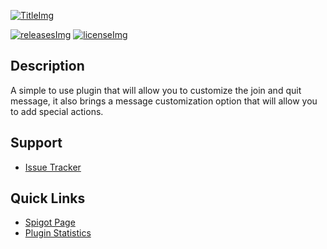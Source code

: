 [TitleImg]: https://i.imgur.com/lBcgymZ.png
[Spigot]: https://www.spigotmc.org/resources/57006/
[releases]: https://github.com/jonagamerpro1234/CustomJoinAndQuitMessages/releases/latest
[releasesImg]: https://img.shields.io/github/v/release/jonagamerpro1234/CustomJoinAndQuitMessages.svg?color=blue&include_prereleases&style=flat-square
[license]: https://github.com/jonagamerpro1234/CustomJoinAndQuitMessages/blob/master/LICENSE
[licenseImg]: https://img.shields.io/github/license/jonagamerpro1234/CustomJoinAndQuitMessages.svg?style=flat-square

<!-- The stuff above isn't visible in the readme -->

[![TitleImg]][Spigot]

[![releasesImg]][releases] [![licenseImg]][license]

## Description

A simple to use plugin that will allow you to customize the join and quit message, it also brings a message customization option that will allow you to add special actions.

## Support
* [Issue Tracker](https://github.com/jonagamerpro1234/CustomJoinAndQuitMessages/issues)

## Quick Links
* [Spigot Page][Spigot]
* [Plugin Statistics](https://bstats.org/plugin/bukkit/CustomJoinAndQuitMessages/6318)


